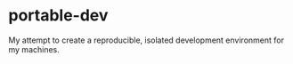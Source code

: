 # portable-dev

My attempt to create a reproducible, isolated development environment for my
machines.
